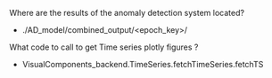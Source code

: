 Where are the results of the anomaly detection system located? 
- ./AD_model/combined_output/<epoch_key>/ 

What code to call to get Time series plotly figures ?
- VisualComponents_backend.TimeSeries.fetchTimeSeries.fetchTS


